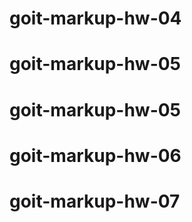
# goit-markup-hw-04
# goit-markup-hw-05
# goit-markup-hw-05
# goit-markup-hw-06
# goit-markup-hw-07
